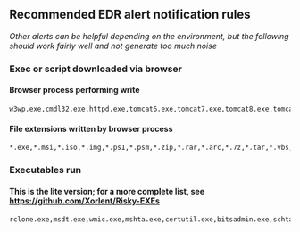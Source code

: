 ## Recommended EDR alert notification rules
_Other alerts can be helpful depending on the environment, but the following should work fairly well and not generate too much noise_

### Exec or script downloaded via browser
#### Browser process performing write
    w3wp.exe,cmdl32.exe,httpd.exe,tomcat6.exe,tomcat7.exe,tomcat8.exe,tomcat9.exe,tomcat.exe,tomcat10.exe,msedge.exe,firefox.exe,chrome.exe,iexplore.exe,opera.exe,putty.exe,filezilla.exe,brave.exe,chromium.exe

#### File extensions written by browser process
    *.exe,*.msi,*.iso,*.img,*.ps1,*.psm,*.zip,*.rar,*.arc,*.7z,*.tar,*.vbs,*.wasm,*.vbe,*.vb,*.wsf,*.jar,*.ps,*.com*.cab,*.cmd,*.bat,*.cpl,*.lnk,*.reg,*.vbscript,*.ws,*.chm,*.py,*.svg

### Executables run
#### This is the lite version; for a more complete list, see https://github.com/Xorlent/Risky-EXEs  
    rclone.exe,msdt.exe,wmic.exe,mshta.exe,certutil.exe,bitsadmin.exe,schtasks.exe,sc.exe,csc.exe,cscript.exe,wscript.exe
